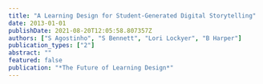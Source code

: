 ```yaml
---
title: "A Learning Design for Student-Generated Digital Storytelling"
date: 2013-01-01
publishDate: 2021-08-20T12:05:58.807357Z
authors: ["S Agostinho", "S Bennett", "Lori Lockyer", "B Harper"]
publication_types: ["2"]
abstract: ""
featured: false
publication: "*The Future of Learning Design*"
---
```


